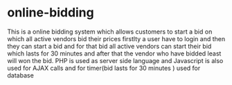 # online-bidding
This is a online bidding system which allows customers to start a bid on which all active vendors bid their prices
firstlty a user have to login and then they can start a bid and for that bid all active vendors can start their bid which lasts for 30 minutes
and after that the vendor who have bidded least will won the bid.
PHP is used as server side language and Javascript is also used for AJAX calls and for timer(bid lasts for 30 minutes ) used for database 
